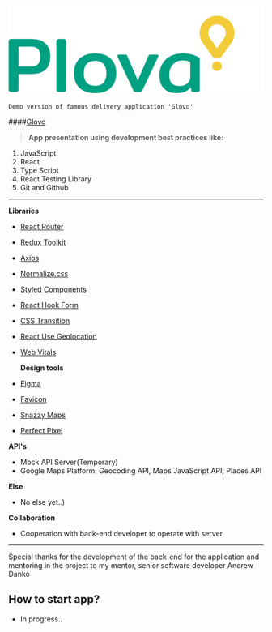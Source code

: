![Markdown Logo](./src/logos/logo.png)

`Demo version of famous delivery application 'Glovo'`

####[Glovo](https://glovoapp.com/)

> **App presentation using development best practices like:**

1. JavaScript
2. React
3. Type Script
4. React Testing Library
5. Git and Github

---

**Libraries**

- [React Router](https://reactrouter.com/en/main)
- [Redux Toolkit](https://redux-toolkit.js.org/)
- [Axios](https://axios-http.com/)
- [Normalize.css](https://github.com/necolas/normalize.css/)
- [Styled Components](https://styled-components.com/)
- [React Hook Form](https://legacy.react-hook-form.com/)
- [CSS Transition](https://reactcommunity.org/react-transition-group/)
- [React Use Geolocation](https://www.npmjs.com/package/react-hook-geolocation)
- [Web Vitals](https://www.npmjs.com/package/web-vitals)

  **Design tools**

- [Figma](https://www.figma.com/)
- [Favicon](https://favicon.io/)
- [Snazzy Maps](https://snazzymaps.com/)
- [Perfect Pixel](https://www.welldonecode.com/perfectpixel/)

<!-- - [Use Places Autocomplete](https://developers.google.com/maps/documentation/javascript/place-autocomplete) -->
<!-- - [Geocoding](https://developers.google.com/maps/documentation/geocoding/overview) -->

**API's**

<!-- - [Sentry](https://sentry.io/for/web-vitals/?platform=sentry.javascript.react) -->

- Mock API Server(Temporary)
- Google Maps Platform:
  Geocoding API, Maps JavaScript API, Places API

**Else**

- No else yet..)

**Collaboration**

- Cooperation with back-end developer to operate with server

---

Special thanks for the development of the back-end for the application and mentoring in the project to my mentor, senior software developer Andrew Danko

## How to start app?

- In progress..

